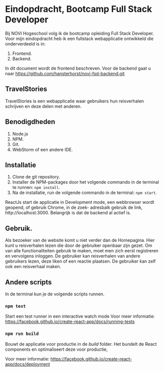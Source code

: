 # Eindopdracht, Bootcamp Full Stack Developer

Bij NOVI Hogeschool volg ik de bootcamp opleiding Full Stack Developer. Voor mijn eindopdracht heb ik een fullstack
webapplicatie ontwikkeld die onderverdeeld is in:

1. Frontend.
2. Backend.

In dit document wordt de frontend beschreven. Voor de backend gaat u
naar https://github.com/hansterhorst/novi-fsd-backend.git

## TravelStories

TravelStories is een webapplicatie waar gebruikers hun reisverhalen schrijven en deze delen met anderen.

## Benodigdheden

1. Node.js
2. NPM.
3. Git.
4. WebStorm of een andere IDE.

## Installatie

1. Clone de git repository.
2. Installer de NPM-packages door het volgende commando in de terminal te runnen:
   `npm install`.
3. Na de installatie, run de volgende commando in de terminal: `npm start`.

ReactJs start de applicatie in Development mode, een webbrowser wordt geopend, of gebruik Chrome, in de zoek- adresbalk
gebruik de link, http://localhost:3000. Belangrijk is dat de backend al actief is.

## Gebruik.

Als bezoeker van de website komt u niet verder dan de Homepagina. Hier kunt u reisverhalen lezen die door de gebruiker
openbaar zijn gezet. Om van alle functionaliteiten gebruik te maken, moet men zich eerst registreren en vervolgens
inloggen. De gebruiker kan reisverhalen van andere gebruikers lezen, deze liken of een reactie plaatsen. De gebruiker
kan zelf ook een reisverhaal maken.

## Andere scripts

In de terminal kun je de volgende scripts runnen.

### `npm test`

Start een test runner in een interactive watch mode Voor meer
informatie: https://facebook.github.io/create-react-app/docs/running-tests

### `npm run build`

Bouwt de applicatie voor productie in de *build* folder. Het bundelt de React components en optimaliseert deze voor
productie,

Voor meer informatie: https://facebook.github.io/create-react-app/docs/deployment
